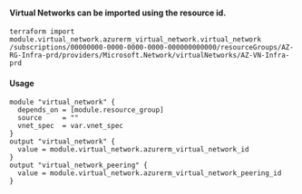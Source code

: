 #### Virtual Networks can be imported using the resource id.
    terraform import module.virtual_network.azurerm_virtual_network.virtual_network /subscriptions/00000000-0000-0000-0000-000000000000/resourceGroups/AZ-RG-Infra-prd/providers/Microsoft.Network/virtualNetworks/AZ-VN-Infra-prd

#### Usage
```hcl
module "virtual_network" {
  depends_on = [module.resource_group]
  source     = ""
  vnet_spec  = var.vnet_spec
}
output "virtual_network" {
  value = module.virtual_network.azurerm_virtual_network_id
}
output "virtual_network_peering" {
  value = module.virtual_network.azurerm_virtual_network_peering_id
}
```